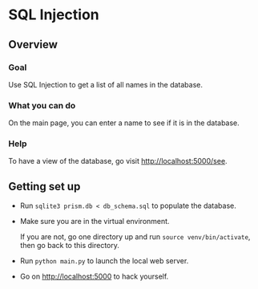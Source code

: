 SQL Injection
=============

Overview
--------

### Goal ###

Use SQL Injection to get a list of all names in the database.


### What you can do ###

On the main page, you can enter a name to see if it is in the database.


### Help ###

To have a view of the database, go visit [http://localhost:5000/see]().


Getting set up
--------------

-   Run `sqlite3 prism.db < db_schema.sql` to populate the database.

-   Make sure you are in the virtual environment.

    If you are not, go one directory up and run `source venv/bin/activate`,
    then go back to this directory.

-   Run `python main.py` to launch the local web server.

-   Go on [http://localhost:5000]() to hack yourself.
